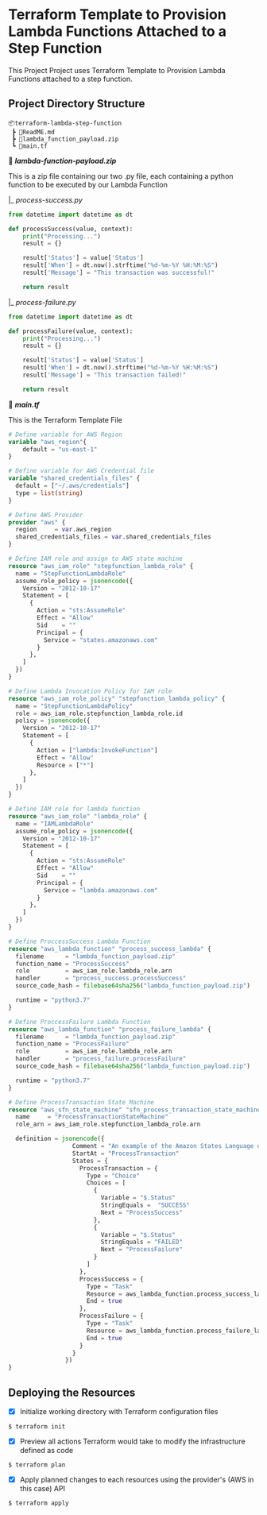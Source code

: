 # Terraform Template to Provision Lambda Functions Attached to a Step Function

This Project Project uses Terraform Template to Provision Lambda Functions attached to a step function.

## Project Directory Structure

```
📦terraform-lambda-step-function  
 ┣ 📜ReadME.md  
 ┣ 📜lambda_function_payload.zip  
 ┗ 📜main.tf 
 ``` 

📜 ***lambda-function-payload.zip***

This is a zip file containing our two .py file, each containing a python function to be executed  by our Lambda Function

|_ *process-success.py*

```python
from datetime import datetime as dt

def processSuccess(value, context):
    print("Processing...")
    result = {}

    result['Status'] = value['Status']
    result['When'] = dt.now().strftime("%d-%m-%Y %H:%M:%S")
    result['Message'] = "This transaction was successful!"

    return result

```

|_ *process-failure.py*

```python
from datetime import datetime as dt

def processFailure(value, context):
    print("Processing...")
    result = {}

    result['Status'] = value['Status']
    result['When'] = dt.now().strftime("%d-%m-%Y %H:%M:%S")
    result['Message'] = "This transaction failed!"

    return result
```

📜 ***main.tf***

This is the Terraform Template File

```terraform
# Define variable for AWS Region
variable "aws_region"{
    default = "us-east-1"
}

# Define variable for AWS Credential file
variable "shared_credentials_files" {
  default = ["~/.aws/credentials"]
  type = list(string)
}

# Define AWS Provider
provider "aws" {
  region     = var.aws_region
  shared_credentials_files = var.shared_credentials_files
}

# Define IAM role and assign to AWS state machine
resource "aws_iam_role" "stepfunction_lambda_role" {
  name = "StepFunctionLambdaRole"
  assume_role_policy = jsonencode({
    Version = "2012-10-17"
    Statement = [
      {
        Action = "sts:AssumeRole"
        Effect = "Allow"
        Sid    = ""
        Principal = {
          Service = "states.amazonaws.com"
        }
      },
    ]
  })
}

# Define Lambda Invocation Policy for IAM role
resource "aws_iam_role_policy" "stepfunction_lambda_policy" {
  name = "StepFunctionLambdaPolicy"
  role = aws_iam_role.stepfunction_lambda_role.id
  policy = jsonencode({
    Version = "2012-10-17"
    Statement = [
      {
        Action = ["lambda:InvokeFunction"]
        Effect = "Allow"
        Resource = ["*"]
      },
    ]
  })
}

# Define IAM role for lambda function
resource "aws_iam_role" "lambda_role" {
  name = "IAMLambdaRole"
  assume_role_policy = jsonencode({
    Version = "2012-10-17"
    Statement = [
      {
        Action = "sts:AssumeRole"
        Effect = "Allow"
        Sid    = ""
        Principal = {
          Service = "lambda.amazonaws.com"
        }
      },
    ]
  })
}

# Define ProccessSuccess Lambda Function
resource "aws_lambda_function" "process_success_lambda" {
  filename      = "lambda_function_payload.zip"
  function_name = "ProcessSuccess"
  role          = aws_iam_role.lambda_role.arn
  handler       = "process_success.processSuccess"
  source_code_hash = filebase64sha256("lambda_function_payload.zip")

  runtime = "python3.7"
}

# Define ProccessFailure Lambda Function
resource "aws_lambda_function" "process_failure_lambda" {
  filename      = "lambda_function_payload.zip"
  function_name = "ProcessFailure"
  role          = aws_iam_role.lambda_role.arn
  handler       = "process_failure.processFailure"
  source_code_hash = filebase64sha256("lambda_function_payload.zip")

  runtime = "python3.7"
}

# Define ProcessTransaction State Machine
resource "aws_sfn_state_machine" "sfn_process_transaction_state_machine" {
  name     = "ProcessTransactionStateMachine"
  role_arn = aws_iam_role.stepfunction_lambda_role.arn

  definition = jsonencode({
                  Comment = "An example of the Amazon States Language using an AWS Lambda Function"
                  StartAt = "ProcessTransaction"
                  States = {
                    ProcessTransaction = {
                      Type = "Choice"
                      Choices = [
                        {
                          Variable = "$.Status"
                          StringEquals =  "SUCCESS"
                          Next = "ProcessSuccess"
                        },
                        {
                          Variable = "$.Status"
                          StringEquals = "FAILED"
                          Next = "ProcessFailure"
                        }
                      ]
                    },
                    ProcessSuccess = {
                      Type = "Task"
                      Resource = aws_lambda_function.process_success_lambda.arn
                      End = true
                    },
                    ProcessFailure = {
                      Type = "Task"
                      Resource = aws_lambda_function.process_failure_lambda.arn
                      End = true
                    }
                  }
                })
}
```

## Deploying the Resources

- [x] Initialize working directory with Terraform configuration files

```shell
$ terraform init
```

- [x] Preview all actions Terraform would take to modify the infrastructure defined as code

```shell
$ terraform plan
```

- [x] Apply planned changes to each resources using the provider's (AWS in this case) API

```shell
$ terraform apply
```
